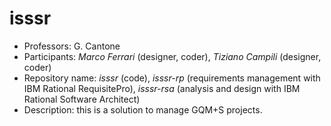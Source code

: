 isssr
=============
 * Professors: G. Cantone
 * Participants: *Marco Ferrari* (designer, coder), *Tiziano Campili* (designer, coder)
 * Repository name: *isssr* (code), *isssr-rp* (requirements management with IBM Rational RequisitePro), *isssr-rsa* (analysis and design with IBM Rational Software Architect)
 * Description: this is a solution to manage GQM+S projects.
 
